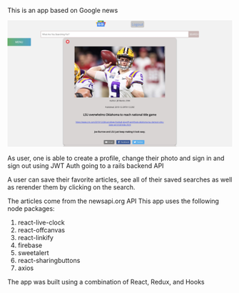 This is an app based on Google news

<img src="src/g-news-app-img.jpg" />

As user, one is able to create a profile, change their photo and sign in and sign out using JWT Auth going to a rails backend API

A user can save their favorite articles, see all of their saved searches as well as rerender them by clicking on the search.

The articles come from the newsapi.org API
This app uses the following node packages:
1. react-live-clock
2. react-offcanvas
3. react-linkify
4. firebase
5. sweetalert
6. react-sharingbuttons
7. axios

The app was built using a combination of React, Redux, and Hooks
